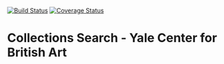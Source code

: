 [![Build Status](https://travis-ci.org/ycba-cia/blacklight-collections.svg?branch=master)](https://travis-ci.org/ycba-cia/blacklight-collections) [![Coverage Status](https://coveralls.io/repos/github/ycba-cia/blacklight-collections/badge.svg?branch=coveralls)](https://coveralls.io/github/ycba-cia/blacklight-collections?branch=coveralls)

#  Collections Search - Yale Center for British Art